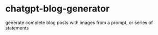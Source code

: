 # chatgpt-blog-generator
generate complete blog posts with images from a prompt, or series of statements
